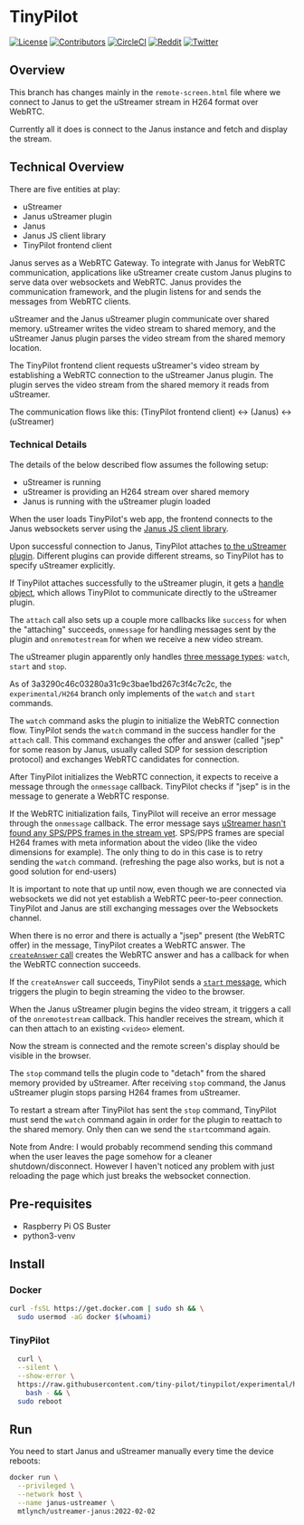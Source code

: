 # TinyPilot

[![License](http://img.shields.io/:license-mit-blue.svg?style=flat-square)](LICENSE)
[![Contributors](https://img.shields.io/github/contributors/tiny-pilot/tinypilot)](https://github.com/tiny-pilot/tinypilot/graphs/contributors)
[![CircleCI](https://circleci.com/gh/tiny-pilot/tinypilot.svg?style=svg)](https://circleci.com/gh/tiny-pilot/tinypilot)
[![Reddit](https://img.shields.io/badge/reddit-join-orange?logo=reddit)](https://www.reddit.com/r/tinypilot)
[![Twitter](https://img.shields.io/twitter/follow/tinypilotkvm?label=Twitter&style=social)](https://twitter.com/tinypilotkvm)

## Overview

This branch has changes mainly in the `remote-screen.html` file where we connect to Janus to get the uStreamer stream in H264 format over WebRTC.

Currently all it does is connect to the Janus instance and fetch and display the stream.

## Technical Overview

There are five entities at play:

* uStreamer
* Janus uStreamer plugin
* Janus
* Janus JS client library
* TinyPilot frontend client

Janus serves as a WebRTC Gateway. To integrate with Janus for WebRTC communication, applications like uStreamer create custom Janus plugins to serve data over websockets and WebRTC. Janus provides the communication framework, and the plugin listens for and sends the messages from WebRTC clients.

uStreamer and the Janus uStreamer plugin communicate over shared memory. uStreamer writes the video stream to shared memory, and the uStreamer Janus plugin parses the video stream from the shared memory location.

The TinyPilot frontend client requests uStreamer's video stream by establishing a WebRTC connection to the uStreamer Janus plugin. The plugin serves the video stream from the shared memory it reads from uStreamer.

The communication flows like this: (TinyPilot frontend client) <-> (Janus) <-> (uStreamer)

### Technical Details

The details of the below described flow assumes the following setup:

* uStreamer is running
* uStreamer is providing an H264 stream over shared memory
* Janus is running with the uStreamer plugin loaded

When the user loads TinyPilot's web app, the frontend connects to the Janus websockets server using the [Janus JS client library](https://github.com/tiny-pilot/tinypilot/blob/3a3290c46c03280a31c9c3bae1bd267c3f4c7c2c/app/static/js/janus.js).

Upon successful connection to Janus, TinyPilot attaches [to the uStreamer plugin](https://github.com/tiny-pilot/tinypilot/blob/3a3290c46c03280a31c9c3bae1bd267c3f4c7c2c/app/templates/custom-elements/remote-screen.html#L94). Different plugins can provide different streams, so TinyPilot has to specify uStreamer explicitly.

If TinyPilot attaches successfully to the uStreamer plugin, it gets a [handle object](https://github.com/tiny-pilot/tinypilot/blob/3a3290c46c03280a31c9c3bae1bd267c3f4c7c2c/app/templates/custom-elements/remote-screen.html#L102), which allows TinyPilot to communicate directly to the uStreamer plugin.

The `attach` call also sets up a couple more callbacks like `success` for when the "attaching" succeeds, `onmessage` for handling messages sent by the plugin and `onremotestream` for when we receive a new video stream.

The uStreamer plugin apparently only handles [three message types](https://github.com/pikvm/ustreamer/blob/v4.11/janus/src/plugin.c#L475):  `watch`, `start` and `stop`.

As of 3a3290c46c03280a31c9c3bae1bd267c3f4c7c2c, the `experimental/H264` branch only implements of the `watch` and `start` commands.

The `watch` command asks the plugin to initialize the WebRTC connection flow. TinyPilot sends the `watch` command in the success handler for the `attach` call. This command exchanges the offer and answer (called "jsep" for some reason by Janus, usually called SDP for session description protocol) and exchanges WebRTC candidates for connection.

After TinyPilot initializes the WebRTC connection, it expects to receive a message through the `onmessage` callback. TinyPilot checks if "jsep" is in the message to generate a WebRTC response.

If the WebRTC initialization fails, TinyPilot will receive an error message through the `onmessage` callback. The error message says [uStreamer hasn't found any SPS/PPS frames in the stream yet](https://github.com/pikvm/ustreamer/blob/v4.11/janus/src/plugin.c#L484). SPS/PPS frames are special H264 frames with meta information about the video (like the video dimensions for example). The only thing to do in this case is to retry sending the `watch` command. (refreshing the page also works, but is not a good solution for end-users)

It is important to note that up until now, even though we are connected via websockets we did not yet establish a WebRTC peer-to-peer connection.
TinyPilot and Janus are still exchanging messages over the Websockets channel.

When there is no error and there is actually a "jsep" present (the WebRTC offer) in the message, TinyPilot creates a WebRTC answer. The [`createAnswer` call](https://github.com/tiny-pilot/tinypilot/blob/3a3290c46c03280a31c9c3bae1bd267c3f4c7c2c/app/templates/custom-elements/remote-screen.html#L114) creates the WebRTC answer and has a callback for when the WebRTC connection succeeds.

If the `createAnswer` call succeeds, TinyPilot sends a [`start` message](https://github.com/tiny-pilot/tinypilot/blob/3a3290c46c03280a31c9c3bae1bd267c3f4c7c2c/app/templates/custom-elements/remote-screen.html#L121), which triggers the plugin to begin streaming the video to the browser.

When the Janus uStreamer plugin begins the video stream, it triggers a call of the `onremotestream` callback. This handler receives the stream, which it can then attach to an existing `<video>` element.

Now the stream is connected and the remote screen's display should be visible in the browser.

The `stop` command tells the plugin code to "detach" from the shared memory provided by uStreamer. After receiving `stop` command, the Janus uStreamer plugin stops parsing H264 frames from uStreamer.

To restart a stream after TinyPilot has sent the `stop` command, TinyPilot must send the `watch` command again in order for the plugin to reattach to the shared memory. Only then can we send the `start`command again.

Note from Andre: I would probably recommend sending this command when the user leaves the page somehow for a cleaner shutdown/disconnect. However I haven't noticed any problem with just reloading the page which just breaks the websocket connection.

## Pre-requisites

* Raspberry Pi OS Buster
* python3-venv

## Install

### Docker

```bash
curl -fsSL https://get.docker.com | sudo sh && \
  sudo usermod -aG docker $(whoami)
```

### TinyPilot

```bash
  curl \
  --silent \
  --show-error \
  https://raw.githubusercontent.com/tiny-pilot/tinypilot/experimental/h264/quick-install | \
    bash - && \
  sudo reboot
```

## Run

You need to start Janus and uStreamer manually every time the device reboots:

```bash
docker run \
  --privileged \
  --network host \
  --name janus-ustreamer \
  mtlynch/ustreamer-janus:2022-02-02
```
